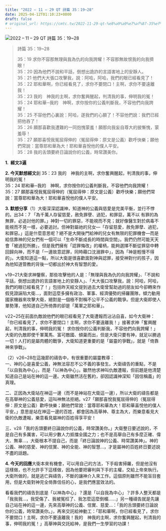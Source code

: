 ```yaml
---
title: "2022 – 11 – 29 QT 詩篇 35：19~28"
date: 2025-04-12T01:10:23+0800
draft: false
# original_url: https://cmtc.tw/2022-11-29-qt-%e8%a9%a9%e7%af%87-35%ef%bc%9a1928
---
```


![2022 – 11 – 29 QT 詩篇 35：19\~28](/images/qt.jpg  "2022 – 11 – 29 QT 詩篇 35：19\~28")

> 詩篇 35：19\~28
>
> 35：19 求你不容那無理與我為仇的向我誇耀！不容那無故恨我的向我擠眼！  
> 35：20 因為他們不說和平話，倒想出詭詐的言語害地上的安靜人。  
> 35：21 他們大大張口攻擊我，說：阿哈，阿哈，我們的眼已經看見了！  
> 35：22 耶和華啊，你已經看見了，求你不要閉口！主啊，求你不要遠離我！  
> 35：23 我的　神我的主啊，求你奮興醒起，判清我的事，伸明我的冤！  
> 35：24 耶和華─我的　神啊，求你按你的公義判斷我，不容他們向我誇耀！  
> 35：25 不容他們心裏說：阿哈，遂我們的心願了！不容他們說：我們已經把他吞了！  
> 35：26 願那喜歡我遭難的一同抱愧蒙羞！願那向我妄自尊大的披慚愧，蒙羞辱！  
> 35：27 願那喜悅我冤屈得伸的（冤屈得伸：原文是公義）歡呼快樂；願他們常說：當尊耶和華為大！耶和華喜悅他的僕人平安。  
> 35：28 我的舌頭要終日論說你的公義，時常讚美你。

**1.  經文3遍**

**2. 今天默想經文**創 35：23 我的　神我的主啊，求你奮興醒起，判清我的事，伸明我的冤！  
35：24 耶和華─我的　神啊，求你按你的公義判斷我，不容他們向我誇耀！  
35：27 願那喜悅我冤屈得伸的（冤屈得伸：原文是公義）歡呼快樂；願他們常說：當尊耶和華為大！耶和華喜悅他的僕人平安。

**3. 默想分享**（1）大衛深深認識神，知道神的公義與慈愛是完美平衡，並行不悖的。出34：7 「為千萬人存留慈愛，赦免罪孽、過犯，和罪惡，萬不以 有罪的為無罪，必追討他的罪。」神對一切的罪惡，不能視而不見；就好像醫生對於病毒不能視而不見一樣，必要追討。但神對屬祂的兒女—「存留慈愛，赦免罪孽、過犯，和罪惡。」這是什麼意思呢？絕不是大開後門給神的兒女有無限的犯罪機會—而是給信靠神的兒女們有一個可以「生命不斷成長的時間與空間」。我們仍然可能天天會「被過犯所勝」，但是我們擁有「認罪悔改」的權柄，能夠選擇不斷從罪惡中轉回歸向神，而不是「一邊故意認罪，同時藉口沈溺罪中」，因為「神是輕慢不得的」。大衛知道這一點，所以大衛是很喜歡面對神與認罪，接受神對付的孩子，因為他知道管教的背後一切都出於神大有智慧的愛。

v19\~21大衛求神鑒察，那些攻擊他的人是：「無理與我為仇的向我誇耀」、「不說和平話，倒想出詭詐的言語害地上的安靜人」、「大大張口攻擊我，說：阿哈，阿哈，我們的眼已經看見了！」包括昨天經文提到過去大衛曾幫助過的朋友如今卻轉來作假見證誣陷大衛…，面對這麼多擁有政治、軍事、經濟優勢的掃羅團隊，傾力動用國家機器來攻擊大衛，絕對是一個極不對稱不公平不公義的戰爭。但是大衛即使人單勢薄，他知道自己所倚靠的卻是「萬軍之耶和華」。

v22\~25在前面仇敵說他們的眼已經看見了大衛遭報而沾沾自喜，如今大衛神：「你已經看見了，求你不要閉口！主啊，求你不要遠離我！」接著求神「奮興醒起，判清我的事，伸明我的冤！ 求你按你的公義判斷我，不容他們向我誇耀！」大衛的仇敵即使千軍萬馬、富可敵國、傾巢而出，但是大衛只要有神，就足以勝過一切！人打的是屬肉體的戰爭，大衛知道更重要的是「屬靈的爭戰」，就是「倚靠神來爭戰」。

（2）v26\~28在這幾節的禱告中，有很重要的屬靈教導：  
一、神的心是喜愛公義，神無法容忍不公不義的事發生。大衛禱告的重點，不是「以自我為中心」，而是「以神為中心」。雖然他求神叫仇敵遭報，但前題是他清楚知道自己是站在神的這一邊。大衛雖然活在舊約，卻因認識神深知「因信稱義」的真理。

二、正因為大衛站在神這一邊（而不是神站在大衛這一邊），所以大衛的禱告都是在高舉神的公義慈愛，這叫神無法拒絕。v27「願那喜悅我冤屈得伸的（冤屈得伸：原文是公義）歡呼快樂；願他們常說：當尊耶和華為大！耶和華喜悅他的僕人平安。」意思是站在神這一邊的百姓，都會因為高舉神、尊主為大，而樂意看見大衛的仇敵遭報，樂意看見屬神的百姓得享平安！

三、v28「我的舌頭要終日論說你的公義，時常讚美你。」大衛整日要述說的，不是自己有多厲害，可以用少數人力抵擋全國之力；也不是高舉自己有多麼正確、偉大、無辜…，大衛根本不提自己，而是「終日論說神的公義、時常讚美神」。神的公義、神的慈愛、神的信實、神的全能、神的智慧…，才是屬神的百姓終日要述說不盡的話題。

**4. 今天的回應**大衛本來有機會，可以用自己的方法，下手殺害掃羅，但是他沒有這樣做，也不允許手下這樣做，因為他要把審判與下手的主權，交給上帝來執行。大衛所做的，就是逃亡與禱告，不斷的讓神介入來工作。這個原則雖然不能盲目套用，但是大衛對神完全倚靠信任的心，是我們應當效法的。

看看我們的禱告到底是「以神為中心」？還是「以自我為中心」？許多人整天都是「我我我…，我受傷了、我被冤枉了、我怎麼這麼倒楣……」另一種禱告就是先讓自己站在神的這一邊，先來高舉神的公義、信實、慈愛…：「我的舌頭要終日論說你的公義，時常讚美你。」，再來交託給神動工：「耶和華啊，你已經看見了，求你不要閉口！主啊，求你不要遠離我！我的　神我的主啊，求你奮興醒起，判清我的事，伸明我的冤！」高舉神與交託給神，是我們一生學習的功課！